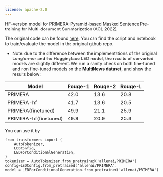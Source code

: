 ```yaml
---
license: apache-2.0
---
```


HF-version model for PRIMERA: Pyramid-based Masked Sentence Pre-training for Multi-document Summarization (ACL 2022). 

The original code can be found [here](https://github.com/allenai/PRIMER). You can find the script and notebook to train/evaluate the model in the original github repo.

* Note: due to the difference between the implementations of the original Longformer and the Huggingface LED model, the results of converted models are slightly different. We run a sanity check on both fine-tuned and non fine-tuned models on the **MultiNews dataset**, and show the results below:

| Model | Rouge-1 | Rouge-2 | Rouge-L |
| --- | ----------- |----------- |----------- |
| PRIMERA | 42.0 | 13.6 | 20.8| 
| PRIMERA-hf | 41.7 |13.6 | 20.5|
| PRIMERA(finetuned) | 49.9 | 21.1 | 25.9|
| PRIMERA-hf(finetuned) | 49.9 | 20.9 | 25.8|

You can use it by 
```
from transformers import (
    AutoTokenizer,
    LEDConfig,
    LEDForConditionalGeneration,
)
tokenizer = AutoTokenizer.from_pretrained('allenai/PRIMERA')
config=LEDConfig.from_pretrained('allenai/PRIMERA')
model = LEDForConditionalGeneration.from_pretrained('allenai/PRIMERA')
```